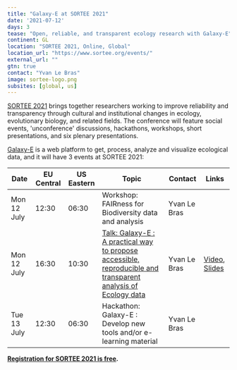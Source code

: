 ```yaml
---
title: "Galaxy-E at SORTEE 2021"
date: '2021-07-12'
days: 3
tease: "Open, reliable, and transparent ecology research with Galaxy-E"
continent: GL
location: "SORTEE 2021, Online, Global"
location_url: "https://www.sortee.org/events/"
external_url: ""
gtn: true
contact: "Yvan Le Bras"
image: sortee-logo.png
subsites: [global, us]
---
```


[SORTEE 2021](https://www.sortee.org/events/) brings together researchers working to improve reliability and transparency through cultural and institutional changes in ecology, evolutionary biology, and related fields. The conference will feature social events, 'unconference' discussions, hackathons, workshops, short presentations, and six plenary presentations.

[Galaxy-E](/use/ecology/) is a web platform to get, process, analyze and visualize ecological data, and it will have 3 events at SORTEE 2021:

| Date | EU Central | US Eastern | Topic | Contact | Links |
| --- | --- | --- | --- | --- | --- |
| Mon 12 July | 12:30 | 06:30 | Workshop: FAIRness for Biodiversity data and analysis | Yvan Le Bras | &nbsp; |
| Mon 12 July | 16:30 | 10:30 | [Talk: Galaxy-E : A practical way to propose accessible, reproducible and transparent analysis of Ecology data](https://osf.io/frk5v/) | Yvan Le Bras | [Video](http://data-access.cesgo.org/index.php/s/F3rEJlgK1wZmLQQ/download), [Slides](https://osf.io/n7d5p/) |
| Tue 13 July | 12:30 | 06:30 | Hackathon: Galaxy-E : Develop new tools and/or e-learning material | Yvan Le Bras | &nbsp; |

**[Registration for SORTEE 2021 is free](https://www.eventbrite.co.uk/e/sortee-conference-2021-registration-154693776249).**


